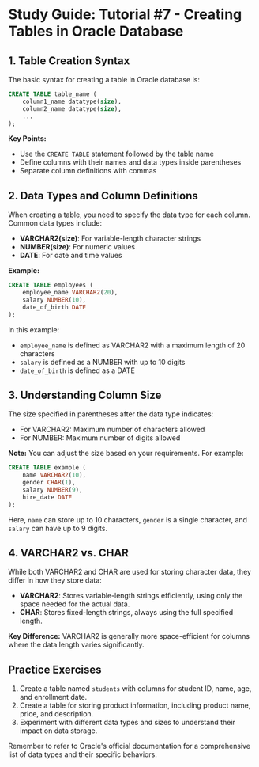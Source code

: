 # Study Guide: Tutorial #7 - Creating Tables in Oracle Database

## 1. Table Creation Syntax

The basic syntax for creating a table in Oracle database is:

```sql
CREATE TABLE table_name (
    column1_name datatype(size),
    column2_name datatype(size),
    ...
);
```

**Key Points:**
- Use the `CREATE TABLE` statement followed by the table name
- Define columns with their names and data types inside parentheses
- Separate column definitions with commas 

## 2. Data Types and Column Definitions

When creating a table, you need to specify the data type for each column. Common data types include:

- **VARCHAR2(size)**: For variable-length character strings
- **NUMBER(size)**: For numeric values
- **DATE**: For date and time values

**Example:**
```sql
CREATE TABLE employees (
    employee_name VARCHAR2(20),
    salary NUMBER(10),
    date_of_birth DATE
);
```

In this example:
- `employee_name` is defined as VARCHAR2 with a maximum length of 20 characters
- `salary` is defined as a NUMBER with up to 10 digits
- `date_of_birth` is defined as a DATE 

## 3. Understanding Column Size

The size specified in parentheses after the data type indicates:
- For VARCHAR2: Maximum number of characters allowed
- For NUMBER: Maximum number of digits allowed

**Note:** You can adjust the size based on your requirements. For example:
```sql
CREATE TABLE example (
    name VARCHAR2(10),
    gender CHAR(1),
    salary NUMBER(9),
    hire_date DATE
);
```

Here, `name` can store up to 10 characters, `gender` is a single character, and `salary` can have up to 9 digits. 

## 4. VARCHAR2 vs. CHAR

While both VARCHAR2 and CHAR are used for storing character data, they differ in how they store data:

- **VARCHAR2**: Stores variable-length strings efficiently, using only the space needed for the actual data.
- **CHAR**: Stores fixed-length strings, always using the full specified length.

**Key Difference:** VARCHAR2 is generally more space-efficient for columns where the data length varies significantly. 

## Practice Exercises

1. Create a table named `students` with columns for student ID, name, age, and enrollment date.
2. Create a table for storing product information, including product name, price, and description.
3. Experiment with different data types and sizes to understand their impact on data storage.

Remember to refer to Oracle's official documentation for a comprehensive list of data types and their specific behaviors.
